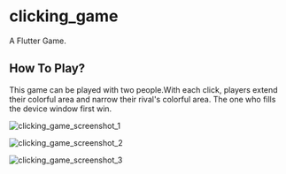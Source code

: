 # clicking_game

A Flutter Game.

## How To Play?

This game can be played with two people.With each click, players extend their colorful area and narrow their rival's colorful area.
The one who fills the device window first win.

![clicking_game_screenshot_1](https://github.com/GizemGoksu/ClickingGame/assets/102183115/a6f5b69a-6416-4ca6-bd55-3d953491a376)

![clicking_game_screenshot_2](https://github.com/GizemGoksu/ClickingGame/assets/102183115/17884d54-5a98-41ef-870e-57334ba2d03f)

![clicking_game_screenshot_3](https://github.com/GizemGoksu/ClickingGame/assets/102183115/e55d1c7b-ae63-461a-af89-1712d1ab8b8e)
